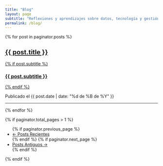 ```yaml
---
title: "Blog"
layout: page
subtitle: "Reflexiones y aprendizajes sobre datos, tecnología y gestión."
permalink: /blog/
---
```



<div class="posts-list">
  {% for post in paginator.posts %}
    <article class="post-preview">
      <a href="{{ post.url | prepend: site.baseurl }}">
        <h2 class="post-title">{{ post.title }}</h2>
        {% if post.subtitle %}
          <h3 class="post-subtitle">{{ post.subtitle }}</h3>
        {% endif %}
      </a>
      <p class="post-meta">
        Publicado el {{ post.date | date: "%d de %B de %Y" }}
      </p>
    </article>
    <hr>
  {% endfor %}
</div>

<!-- Paginación -->
{% if paginator.total_pages > 1 %}
<ul class="pager main-pager">
  {% if paginator.previous_page %}
  <li class="previous">
    <a href="{{ paginator.previous_page_path | prepend: site.baseurl | replace: '//', '/' }}">&larr; Posts Recientes</a>
  </li>
  {% endif %}
  {% if paginator.next_page %}
  <li class="next">
    <a href="{{ paginator.next_page_path | prepend: site.baseurl | replace: '//', '/' }}">Posts Antiguos &rarr;</a>
  </li>
  {% endif %}
</ul>
{% endif %}